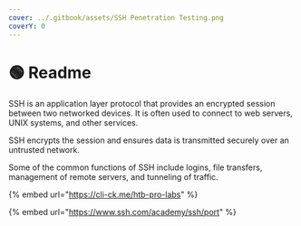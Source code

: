 ```yaml
---
cover: ../.gitbook/assets/SSH Penetration Testing.png
coverY: 0
---
```


# 🟢 Readme

SSH is an application layer protocol that provides an encrypted session between two networked devices. It is often used to connect to web servers, UNIX systems, and other services.&#x20;

SSH encrypts the session and ensures data is transmitted securely over an untrusted network.&#x20;

Some of the common functions of SSH include logins, file transfers, management of remote servers, and tunneling of traffic.

{% embed url="https://cli-ck.me/htb-pro-labs" %}

{% embed url="https://www.ssh.com/academy/ssh/port" %}
